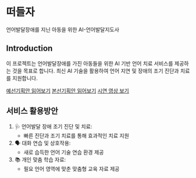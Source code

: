 # 떠들자 
언어발달장애를 지닌 아동을 위한 AI-언어발달지도사

## Introduction
이 프로젝트는 언어발달장애를 가진 아동들을 위한 AI 기반 언어 치료 서비스를 제공하는 것을 목표로 합니다. 최신 AI 기술을 활용하여 언어 지연 및 장애의 조기 진단과 치료를 지원합니다.

[예선기획안 읽어보기](./예선%20기획안.pdf)
[본선기획안 읽어보기](./본선%20기획안.pdf)
[시연 영상 보기](https://bitly.cx/talk)


## 서비스 활용방안
1. 🩺 언어발달 장애 조기 진단 및 치료:
   - 빠른 진단과 조기 치료를 통해 효과적인 치료 지원
2. 🗣️ 대화 연습 및 상호작용:
   - 새로 습득한 언어 기술 연습 환경 제공
3. 📚 개인 맞춤 학습 자료:
   - 필요 언어 영역에 맞춘 맞춤형 교육 자료 제공
